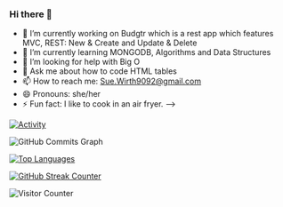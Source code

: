 ### Hi there 👋

- 🔭 I’m currently working on Budgtr which is a rest app which features MVC, REST: New & Create and Update & Delete
- 🌱 I’m currently learning MONGODB, Algorithms and Data Structures
- 🤔 I’m looking for help with Big O
- 💬 Ask me about how to code HTML tables
- 📫 How to reach me: Sue.Wirth9092@gmail.com
- 😄 Pronouns: she/her
- ⚡ Fun fact: I like to cook in an air fryer.
-->

[![Activity](https://github-readme-stats.vercel.app/api?username=swirth9092&count_private=true&show_icons=true&include_all_commits=true&theme=vue-dark&custom_title=Activity)](https://github.com/anuraghazra/github-readme-stats)

<img src="https://activity-graph.herokuapp.com/graph?username=swirth9092&bg_color=1c1917&color=ffffff&line=0891b2&point=ffffff&area_color=1c1917&area=true&hide_border=true&custom_title=GitHub%20Commits%20Graph" alt="GitHub Commits Graph" />

[![Top Languages](https://github-readme-stats.vercel.app/api/top-langs/?username=swirth9092&theme=vue-dark&custom_title=Languages&layout=compact)](https://github.com/anuraghazra/github-readme-stats)

[![GitHub Streak Counter](https://github-readme-streak-stats.herokuapp.com/?user=swirth9092&theme=vue-dark)](https://git.io/streak-stats)

![Visitor Counter](https://visitor-badge.glitch.me/badge?page_id=swirth9092.swirth9092)
